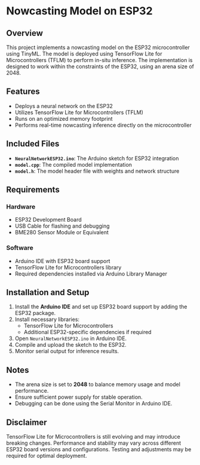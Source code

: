 # Nowcasting Model on ESP32

## Overview
This project implements a nowcasting model on the ESP32 microcontroller using TinyML. The model is deployed using TensorFlow Lite for Microcontrollers (TFLM) to perform in-situ inference. The implementation is designed to work within the constraints of the ESP32, using an arena size of 2048.

## Features
- Deploys a neural network on the ESP32
- Utilizes TensorFlow Lite for Microcontrollers (TFLM)
- Runs on an optimized memory footprint
- Performs real-time nowcasting inference directly on the microcontroller

## Included Files
- **`NeuralNetworkESP32.ino`**: The Arduino sketch for ESP32 integration
- **`model.cpp`**: The compiled model implementation
- **`model.h`**: The model header file with weights and network structure

## Requirements
### Hardware
- ESP32 Development Board
- USB Cable for flashing and debugging
- BME280 Sensor Module or Equivalent

### Software
- Arduino IDE with ESP32 board support
- TensorFlow Lite for Microcontrollers library
- Required dependencies installed via Arduino Library Manager

## Installation and Setup
1. Install the **Arduino IDE** and set up ESP32 board support by adding the ESP32 package.
2. Install necessary libraries:
   - TensorFlow Lite for Microcontrollers
   - Additional ESP32-specific dependencies if required
3. Open `NeuralNetworkESP32.ino` in Arduino IDE.
4. Compile and upload the sketch to the ESP32.
5. Monitor serial output for inference results.

## Notes
- The arena size is set to **2048** to balance memory usage and model performance.
- Ensure sufficient power supply for stable operation.
- Debugging can be done using the Serial Monitor in Arduino IDE.

## Disclaimer
TensorFlow Lite for Microcontrollers is still evolving and may introduce breaking changes. Performance and stability may vary across different ESP32 board versions and configurations. Testing and adjustments may be required for optimal deployment.

